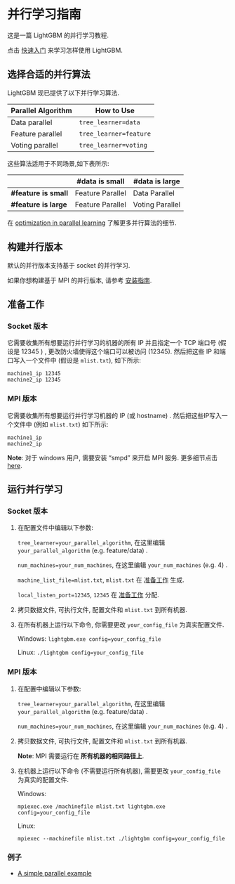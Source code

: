 # 并行学习指南

这是一篇 LightGBM 的并行学习教程.

点击 [快速入门](./Quick-Start.rst) 来学习怎样使用 LightGBM.

## 选择合适的并行算法

LightGBM 现已提供了以下并行学习算法.

| **Parallel Algorithm** | **How to Use** |
| --- | --- |
| Data parallel | `tree_learner=data` |
| Feature parallel | `tree_learner=feature` |
| Voting parallel | `tree_learner=voting` |

这些算法适用于不同场景,如下表所示:

|   | **#data is small** | **#data is large** |
| --- | --- | --- |
| **#feature is small** | Feature Parallel | Data Parallel |
| **#feature is large** | Feature Parallel | Voting Parallel |

在 [optimization in parallel learning](./Features.rst#optimization-in-parallel-learning) 了解更多并行算法的细节.

## 构建并行版本

默认的并行版本支持基于 socket 的并行学习.

如果你想构建基于 MPI 的并行版本, 请参考 [安装指南](./Installation-Guide.rst#build-mpi-version).

## 准备工作

### Socket 版本

它需要收集所有想要运行并行学习的机器的所有 IP 并且指定一个 TCP 端口号 (假设是 12345 ) , 更改防火墙使得这个端口可以被访问 (12345). 然后把这些 IP 和端口写入一个文件中 (假设是 `mlist.txt`), 如下所示:

```
machine1_ip 12345
machine2_ip 12345

```

### MPI 版本

它需要收集所有想要运行并行学习机器的 IP (或 hostname) . 然后把这些IP写入一个文件中 (例如 `mlist.txt`) 如下所示:

```
machine1_ip
machine2_ip

```

**Note**: 对于 windows 用户, 需要安装 “smpd” 来开启 MPI 服务. 更多细节点击 [here](https://blogs.technet.microsoft.com/windowshpc/2015/02/02/how-to-compile-and-run-a-simple-ms-mpi-program/).

## 运行并行学习

### Socket 版本

1.  在配置文件中编辑以下参数:

    `tree_learner=your_parallel_algorithm`, 在这里编辑 `your_parallel_algorithm` (e.g. feature/data) .

    `num_machines=your_num_machines`, 在这里编辑 `your_num_machines` (e.g. 4) .

    `machine_list_file=mlist.txt`, `mlist.txt` 在 [准备工作](#preparation) 生成.

    `local_listen_port=12345`, `12345` 在 [准备工作](#preparation) 分配.

2.  拷贝数据文件, 可执行文件, 配置文件和 `mlist.txt` 到所有机器.

3.  在所有机器上运行以下命令, 你需要更改 `your_config_file` 为真实配置文件.

    Windows: `lightgbm.exe config=your_config_file`

    Linux: `./lightgbm config=your_config_file`

### MPI 版本

1.  在配置中编辑以下参数:

    `tree_learner=your_parallel_algorithm`, 在这里编辑 `your_parallel_algorithm` (e.g. feature/data) .

    `num_machines=your_num_machines`, 在这里编辑 `your_num_machines` (e.g. 4) .

2.  拷贝数据文件, 可执行文件, 配置文件和 `mlist.txt` 到所有机器.

    **Note**: MPI 需要运行在 **所有机器的相同路径上**.

3.  在机器上运行以下命令 (不需要运行所有机器), 需要更改 `your_config_file` 为真实的配置文件.

    Windows:

    ```
    mpiexec.exe /machinefile mlist.txt lightgbm.exe config=your_config_file

    ```

    Linux:

    ```
    mpiexec --machinefile mlist.txt ./lightgbm config=your_config_file

    ```

### 例子

*   [A simple parallel example](https://github.com/Microsoft/lightgbm/tree/master/examples/parallel_learning)
